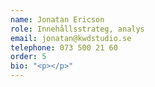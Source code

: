```yaml
---
name: Jonatan Ericson
role: Innehållsstrateg, analys
email: jonatan@kwdstudio.se
telephone: 073 500 21 60
order: 5
bio: "<p></p>"
---
```

